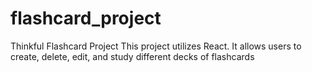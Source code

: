 # flashcard_project
Thinkful Flashcard Project
This project utilizes React. It allows users to create, delete, edit, and study different decks of flashcards

